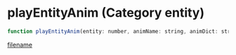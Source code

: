 # playEntityAnim (Category entity)

```js
function playEntityAnim(entity: number, animName: string, animDict: string, p3: number, loop: boolean, stayInAnim: boolean, p6: boolean, delta: number, bitset: number): boolean
```

[filename](playEntityAnim_m.md ':include')